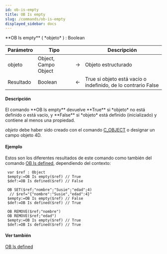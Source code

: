 ```yaml
---
id: ob-is-empty
title: OB Is empty
slug: /commands/ob-is-empty
displayed_sidebar: docs
---
```


<!--REF #_command_.OB Is empty.Syntax-->**OB Is empty** ( *objeto* ) : Boolean<!-- END REF-->
<!--REF #_command_.OB Is empty.Params-->
| Parámetro | Tipo |  | Descripción |
| --- | --- | --- | --- |
| objeto | Object, Campo Object | &#8594;  | Objeto estructurado |
| Resultado | Boolean | &#8592; | True si objeto está vacío o indefinido, de lo contrario False |

<!-- END REF-->

#### Descripción 

<!--REF #_command_.OB Is empty.Summary-->El comando **OB Is empty** devuelve **True** si *objeto* no está definido o está vacío, y **False** si *objeto* está definido (inicializado) y contiene al menos una propiedad.<!-- END REF-->  
  
*objeto* debe haber sido creado con el comando [C\_OBJECT](c-object.md) o designar un campo objeto 4D.

#### Ejemplo 

Estos son los diferentes resultados de este comando como también del comando [OB Is defined](ob-is-defined.md), dependiendo del contexto:

```4d
 var $ref : Object
 $empty:=OB Is empty($ref) // True
 $def:=OB Is defined($ref) // False
 
 OB SET($ref;"nombre";"Susie";"edad";4)
  // $ref="{"nombre":"Susie","edad":4}"
 $empty:=OB Is empty($ref) // False
 $def:=OB Is defined($ref) // True
 
 OB REMOVE($ref;"nombre")
 OB REMOVE($ref;"edad")
 $empty:=OB Is empty($ref) // True
 $def:=OB Is defined($ref) // True
```

#### Ver también 

[OB Is defined](ob-is-defined.md)  